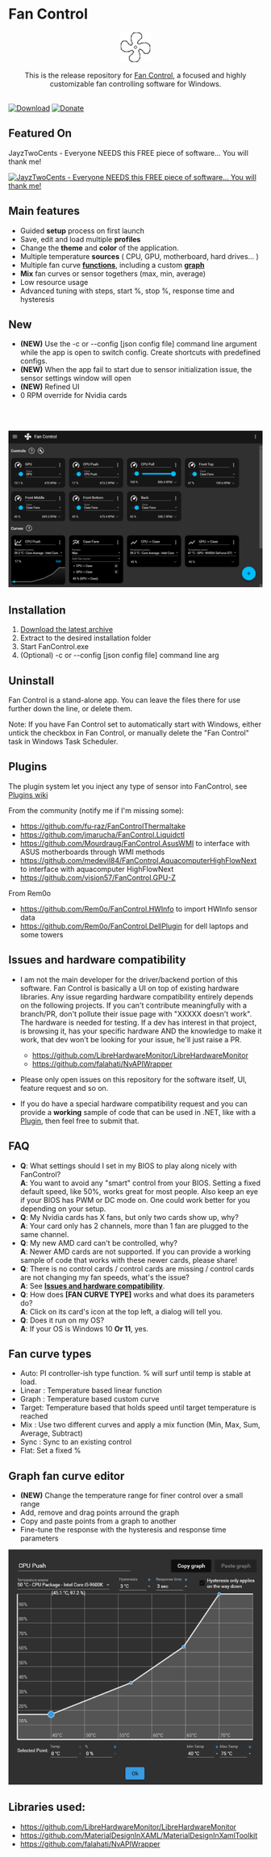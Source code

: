 # Fan Control


<p align=center>
  <a href="https://www.getfancontrol.com">
    <img src="Images/logo.gif" width=60/>
  </a>
</p>


<p align=center>This is the release repository for <a href="https://getFanControl.com">Fan Control</a>, a focused and highly customizable fan controlling software for Windows.</span>

<br>
<br>

[![Download](https://img.shields.io/badge/Download-FanControl-green.svg?style=flat&logo=download)](/FanControl.zip?raw=true)
[![Donate](https://img.shields.io/badge/Donate-PayPal-blue.svg?style=flat&logo=paypal)](https://www.paypal.com/cgi-bin/webscr?cmd=_donations&business=N4JPSTUQHRJM8&currency_code=USD&source=url&item_name=Fan+Control)

## Featured On
JayzTwoCents - Everyone NEEDS this FREE piece of software... You will thank me!

<a href="https://www.youtube.com/watch?v=uDPKVKBMQU8"><img alt="JayzTwoCents - Everyone NEEDS this FREE piece of software... You will thank me!" src="https://i.ytimg.com/vi/uDPKVKBMQU8/hq720.jpg?sqp=-oaymwEcCNAFEJQDSFXyq4qpAw4IARUAAIhCGAFwAcABBg==&amp;rs=AOn4CLDpjcuKgjSlSO8bZt8bcG4eKoRB4Q" width="350" /></a>

## Main features

* Guided __setup__ process on first launch
* Save, edit and load multiple __profiles__
* Change the __theme__ and __color__ of the application.
* Multiple temperature __sources__ ( CPU, GPU, motherboard, hard drives... )
* Multiple fan curve __[functions](#fan-curve-types)__, including a custom __[graph](#graph-fan-curve-editor)__
* __Mix__ fan curves or sensor togethers (max, min, average)
* Low resource usage
* Advanced tuning with steps, start %, stop %, response time and hysteresis

## __New__
* __(NEW)__ Use the -c or --config [json config file] command line argument while the app is open to switch config. Create shortcuts with predefined configs.
* __(NEW)__ When the app fail to start due to sensor initialization issue, the sensor settings window will open
* __(NEW)__ Refined UI
* 0 RPM override for Nvidia cards
<br/>
<br/>

![Fan Control](Images/MainUI.png)

## Installation

1. [Download the latest archive](/FanControl.zip?raw=true)
2. Extract to the desired installation folder
3. Start FanControl.exe
4. (Optional) -c or --config [json config file] command line arg 

## Uninstall
Fan Control is a stand-alone app. You can leave the files there for use further down the line, or delete them.

Note: If you have Fan Control set to automatically start with Windows, either untick the checkbox in Fan Control, or manually delete the "Fan Control" task in Windows Task Scheduler.

## Plugins

 The plugin system let you inject any type of sensor into FanControl, see [Plugins wiki](https://github.com/Rem0o/FanControl.Releases/wiki/Plugins)

From the community (notify me if I'm missing some):
* https://github.com/fu-raz/FanControlThermaltake
* https://github.com/jmarucha/FanControl.Liquidctl
* https://github.com/Mourdraug/FanControl.AsusWMI to interface with ASUS motherboards through WMI methods
* https://github.com/medevil84/FanControl.AquacomputerHighFlowNext to interface with aquacomputer HighFlowNext 
* https://github.com/vision57/FanControl.GPU-Z

From Rem0o
* https://github.com/Rem0o/FanControl.HWInfo to import HWInfo sensor data
* https://github.com/Rem0o/FanControl.DellPlugin for dell laptops and some towers

## Issues and hardware compatibility

* I am not the main developer for the driver/backend portion of this software. Fan Control is basically a UI on top of existing hardware libraries. Any issue regarding hardware compatibility entirely depends on the following projects. If you can't contribute meaningfully with a branch/PR, don't pollute their issue page with "XXXXX doesn't work". The hardware is needed for testing. If a dev has interest in that project, is browsing it, has your specific hardware AND the knowledge to make it work, that dev won't be looking for your issue, he'll just raise a PR.
  * https://github.com/LibreHardwareMonitor/LibreHardwareMonitor
  * https://github.com/falahati/NvAPIWrapper
  
* Please only open issues on this repository for the software itself, UI, feature request and so on.
* If you do have a special hardware compatibility request and you can provide a __working__ sample of code that can be used in .NET, like with a [Plugin](https://github.com/Rem0o/FanControl.Releases/wiki/Plugins), then feel free to submit that.

## FAQ
* __Q__: What settings should I set in my BIOS to play along nicely with FanControl?
<br>__A__: You want to avoid any "smart" control from your BIOS. Setting a fixed default speed, like 50%, works great for most people. Also keep an eye if your BIOS has PWM or DC mode on. One could work better for you depending on your setup.
* __Q__: My Nvidia cards has X fans, but only two cards show up, why?
<br>__A__: Your card only has 2 channels, more than 1 fan are plugged to the same channel.
* __Q__: My new AMD card can't be controlled, why?
<br>__A__: Newer AMD cards are not supported. If you can provide a working sample of code that works with these newer cards, please share!
* __Q__: There is no control cards / control cards are missing / control cards are not changing my fan speeds, what's the issue?
<br>__A__: See __[ Issues and hardware compatibility](#issues-and-hardware-compatibility)__.
* __Q__: How does __[FAN CURVE TYPE]__ works and what does its parameters do?
<br>__A__: Click on its card's icon at the top left, a dialog will tell you.
* __Q__: Does it run on my OS?
<br>__A__: If your OS is Windows 10 __Or 11__, yes.

## Fan curve types

* Auto: PI controller-ish type function. % will surf until temp is stable at load. 
* Linear : Temperature based linear function
* Graph : Temperature based custom curve
* Target: Temperature based that holds speed until target temperature is reached
* Mix : Use two different curves and apply a mix function (Min, Max, Sum, Average, Subtract)
* Sync : Sync to an existing control
* Flat: Set a fixed %

## Graph fan curve editor

* __(NEW)__ Change the temperature range for finer control over a small range
* Add, remove and drag points arround the graph
* Copy and paste points from a graph to another
* Fine-tune the response with the hysteresis and response time parameters

![Fan Control](Images/GraphDialog.png)

## Libraries used:
* https://github.com/LibreHardwareMonitor/LibreHardwareMonitor
* https://github.com/MaterialDesignInXAML/MaterialDesignInXamlToolkit
* https://github.com/falahati/NvAPIWrapper
